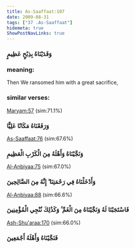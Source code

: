```yaml
---
title: As-Saaffaat:107
date: 2009-08-31
tags: ["37 .As-Saaffaat"]
hidemeta: true 
ShowPostNavLinks: true 
---
```

### وَفَدَيْنَاهُ بِذِبْحٍ عَظِيمٍ
### meaning: 
Then We ransomed him with a great sacrifice,
### similar verses: 

[Maryam:57](/19/57) (sim:71.1%)

### وَرَفَعْنَاهُ مَكَانًا عَلِيًّا

[As-Saaffaat:76](/37/76) (sim:67.6%)

### وَنَجَّيْنَاهُ وَأَهْلَهُ مِنَ الْكَرْبِ الْعَظِيمِ

[Al-Anbiyaa:75](/21/75) (sim:67.0%)

### وَأَدْخَلْنَاهُ فِي رَحْمَتِنَا ۖ إِنَّهُ مِنَ الصَّالِحِينَ

[Al-Anbiyaa:88](/21/88) (sim:66.6%)

### فَاسْتَجَبْنَا لَهُ وَنَجَّيْنَاهُ مِنَ الْغَمِّ ۚ وَكَذَٰلِكَ نُنْجِي الْمُؤْمِنِينَ

[Ash-Shu'araa:170](/26/170) (sim:66.0%)

### فَنَجَّيْنَاهُ وَأَهْلَهُ أَجْمَعِينَ
